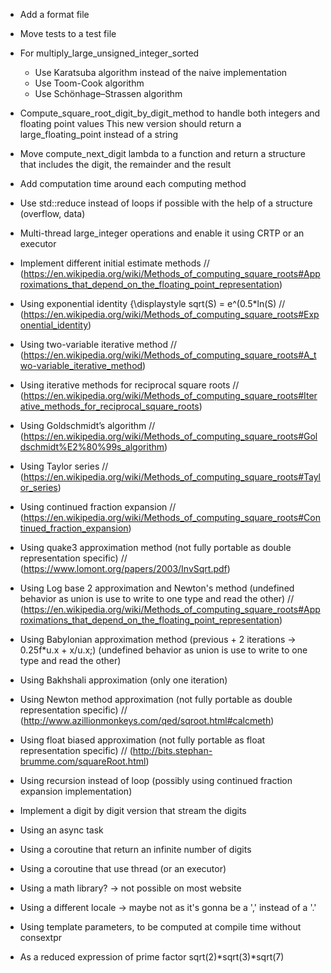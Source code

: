 - Add a format file

- Move tests to a test file

- For multiply_large_unsigned_integer_sorted
  - Use Karatsuba algorithm instead of the naive implementation
  - Use Toom-Cook algorithm
  - Use Schönhage–Strassen algorithm

- Compute_square_root_digit_by_digit_method to handle both integers and floating point values This new version should return a large_floating_point instead of a string

- Move compute_next_digit lambda to a function and return a structure that includes the digit, the remainder and the result

- Add computation time around each computing method

- Use std::reduce instead of loops if possible with the help of a structure (overflow, data)
- Multi-thread large_integer operations and enable it using CRTP or an executor

- Implement different initial estimate methods
    // (https://en.wikipedia.org/wiki/Methods_of_computing_square_roots#Approximations_that_depend_on_the_floating_point_representation)

- Using exponential identity {\displaystyle sqrt(S) = e^(0.5*ln(S)
    // (https://en.wikipedia.org/wiki/Methods_of_computing_square_roots#Exponential_identity)
- Using two-variable iterative method
    // (https://en.wikipedia.org/wiki/Methods_of_computing_square_roots#A_two-variable_iterative_method)
- Using iterative methods for reciprocal square roots
    // (https://en.wikipedia.org/wiki/Methods_of_computing_square_roots#Iterative_methods_for_reciprocal_square_roots)
- Using Goldschmidt’s algorithm
    // (https://en.wikipedia.org/wiki/Methods_of_computing_square_roots#Goldschmidt%E2%80%99s_algorithm)
- Using Taylor series
    // (https://en.wikipedia.org/wiki/Methods_of_computing_square_roots#Taylor_series)
- Using continued fraction expansion
    // (https://en.wikipedia.org/wiki/Methods_of_computing_square_roots#Continued_fraction_expansion)

- Using quake3 approximation method (not fully portable as double representation specific)
    // (https://www.lomont.org/papers/2003/InvSqrt.pdf)
- Using Log base 2 approximation and Newton's method (undefined behavior as union is use to write to one type and read the other)
    // (https://en.wikipedia.org/wiki/Methods_of_computing_square_roots#Approximations_that_depend_on_the_floating_point_representation)
- Using Babylonian approximation method (previous + 2 iterations -> 0.25f*u.x + x/u.x;) (undefined behavior as union is use to write to one type and read the other)
- Using Bakhshali approximation (only one iteration)
- Using Newton method approximation (not fully portable as double representation specific)
    // (http://www.azillionmonkeys.com/qed/sqroot.html#calcmeth)
- Using float biased approximation (not fully portable as float representation specific)
    // (http://bits.stephan-brumme.com/squareRoot.html)

- Using recursion instead of loop (possibly using continued fraction expansion implementation)

- Implement a digit by digit version that stream the digits
- Using an async task
- Using a coroutine that return an infinite number of digits
- Using a coroutine that use thread (or an executor)
- Using a math library? -> not possible on most website
- Using a different locale -> maybe not as it's gonna be a ',' instead of a '.'
- Using template parameters, to be computed at compile time without consextpr
- As a reduced expression of prime factor sqrt(2)*sqrt(3)*sqrt(7)